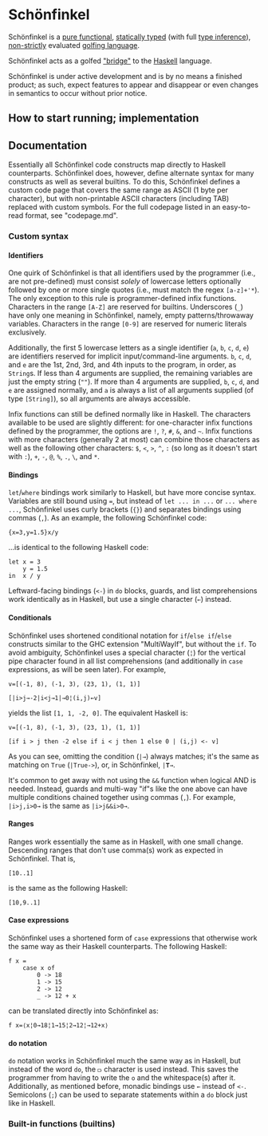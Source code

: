 # Schönfinkel

Schönfinkel is a
[pure functional](https://en.wikipedia.org/wiki/Purely_functional_programming),
[statically typed](https://en.wikipedia.org/wiki/Type_system#STATIC) (with full
[type inference](https://en.wikipedia.org/wiki/Hindley%E2%80%93Milner_type_system)),
[non-strictly](https://en.wikipedia.org/wiki/Lazy_evaluation) evaluated
[golfing language](https://en.wikipedia.org/wiki/Code_golf).

Schönfinkel acts as a golfed
["bridge"](https://en.wikipedia.org/wiki/Source-to-source_compiler) to the
[Haskell](https://www.haskell.org/) language.

Schönfinkel is under active development and is by no means a finished product;
as such, expect features to appear and disappear or even changes in semantics
to occur without prior notice.

## How to start running; implementation

## Documentation

Essentially all Schönfinkel code constructs map directly to Haskell
counterparts. Schönfinkel does, however, define alternate syntax for many
constructs as well as several builtins. To do this, Schönfinkel defines a custom
code page that covers the same range as ASCII (1 byte per character), but with
non-printable ASCII characters (including TAB) replaced with custom symbols. For
the full codepage listed in an easy-to-read format, see "codepage.md".

### Custom syntax

#### Identifiers

One quirk of Schönfinkel is that all identifiers used by the programmer (i.e.,
are not pre-defined) must consist *solely* of lowercase letters optionally
followed by one or more single quotes (i.e., must match the regex `[a-z]+'*`).
The only exception to this rule is programmer-defined infix functions.
Characters in the range `[A-Z]` are reserved for builtins. Underscores (`_`)
have only one meaning in Schönfinkel, namely, empty patterns/throwaway
variables. Characters in the range `[0-9]` are reserved for numeric literals
exclusively.

Additionally, the first 5 lowercase letters as a single identifier (`a`, `b`,
`c`, `d`, `e`) are identifiers reserved for implicit input/command-line
arguments. `b`, `c`, `d`, and `e` are the 1st, 2nd, 3rd, and 4th inputs to the
program, in order, as `String`s. If less than 4 arguments are supplied, the
remaining variables are just the empty string (`""`). If more than 4 arguments
are supplied, `b`, `c`, `d`, and `e` are assigned normally, and `a` is always a
list of all arguments supplied (of type `[String]`), so all arguments are always
accessible.

Infix functions can still be defined normally like in Haskell. The characters
available to be used are slightly different: for one-character infix functions
defined by the programmer, the options are `!`, `?`, `#`, `&`, and `~`. Infix
functions with more characters (generally 2 at most) can combine those
characters as well as the following other characters: `$`, `<`, `>`, `^`, `:`
(so long as it doesn't start with `:`), `+`, `-`, `@`, `%`, `.`, `\`, and `*`.

#### Bindings

`let`/`where` bindings work similarly to Haskell, but have more concise syntax.
Variables are still bound using `=`, but instead of `let ... in ...` or
`... where ...`, Schönfinkel uses curly brackets (`{}`) and separates bindings
using commas (`,`). As an example, the following Schönfinkel code:

```
{x=3,y=1.5}x/y
```

...is identical to the following Haskell code:

```
let x = 3
    y = 1.5
in  x / y
```

Leftward-facing bindings (`<-`) in `do` blocks, guards, and list comprehensions
work identically as in Haskell, but use a single character (`←`) instead.

#### Conditionals

Schönfinkel uses shortened conditional notation for `if`/`else if`/`else`
constructs similar to the GHC extension "MultiWayIf", but without the `if`. To
avoid ambiguity, Schönfinkel uses a special character (`¦`) for the vertical
pipe character found in all list comprehensions (and additionally in `case`
expressions, as will be seen later). For example,

```
v=[(-1, 8), (-1, 3), (23, 1), (1, 1)]

[|i>j→-2|i<j→1|→0¦(i,j)←v]
```

yields the list `[1, 1, -2, 0]`. The equivalent Haskell is:

```
v=[(-1, 8), (-1, 3), (23, 1), (1, 1)]

[if i > j then -2 else if i < j then 1 else 0 | (i,j) <- v]
```

As you can see, omitting the condition (`|→`) always matches; it's the same as
matching on `True` (`|True->`), or, in Schönfinkel, `|𝐓→`.

It's common to get away with not using the `&&` function when logical AND is
needed. Instead, guards and multi-way "if"s like the one above can have multiple
conditions chained together using commas (`,`). For example, `|i>j,i>0→` is the
same as `|i>j&&i>0→`.

#### Ranges

Ranges work essentially the same as in Haskell, with one small change.
Descending ranges that don't use comma(s) work as expected in Schönfinkel. That
is,

```
[10..1]
```

is the same as the following Haskell:

```
[10,9..1]
```

#### Case expressions

Schönfinkel uses a shortened form of `case` expressions that otherwise work the
same way as their Haskell counterparts. The following Haskell:

```
f x =
    case x of
        0 -> 18
        1 -> 15
        2 -> 12
        _ -> 12 + x
```

can be translated directly into Schönfinkel as:

```
f x=⟨x¦0→18¦1→15¦2→12¦→12+x⟩
```

#### do notation

`do` notation works in Schönfinkel much the same way as in Haskell, but instead
of the word `do`, the `⟥` character is used instead. This saves the programmer
from having to write the `o` and the whitespace(s) after it. Additionally, as
mentioned before, monadic bindings use `←` instead of `<-`. Semicolons (`;`) can
be used to separate statements within a `do` block just like in Haskell.

### Built-in functions (builtins)

